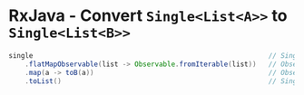 # RxJava - Convert `Single<List<A>>` to `Single<List<B>>`
```java
single                                                          // Single<List<A>>
    .flatMapObservable(list -> Observable.fromIterable(list))   // Observable<A>
    .map(a -> toB(a))                                           // Observable<B>
    .toList()                                                   // Single<List<B>>
```

